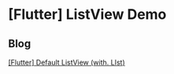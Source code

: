 # [Flutter] ListView Demo

## Blog
[[Flutter] Default ListView (with. LIst<Widget>)](https://sunidev.tistory.com/70)
